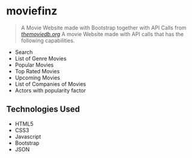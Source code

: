 # moviefinz

> A Movie Website made with Bootstrap together with API Calls from [_themoviedb.org_](https://developers.themoviedb.org)
> A movie Website made with API calls that has the following capabilities.

- Search
- List of Genre Movies
- Popular Movies
- Top Rated Movies
- Upcoming Movies
- List of Companies of Movies
- Actors with popularity factor

## Technologies Used

- HTML5
- CSS3
- Javascript
- Bootstrap
- JSON
